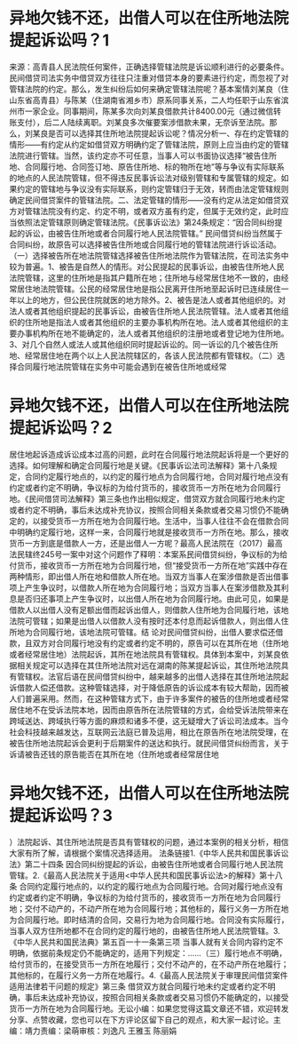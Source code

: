 # 异地欠钱不还，出借人可以在住所地法院提起诉讼吗？1

来源：高青县人民法院任何案件，正确选择管辖法院是诉讼顺利进行的必要条件。民间借贷司法实务中借贷双方往往只注重对借贷本身的要素进行约定，而忽视了对管辖法院的约定。那么，发生纠纷后如何来确定管辖法院呢？基本案情刘某良（住山东省高青县）与陈某（住湖南省湘乡市）原系同事关系，二人均任职于山东省滨州市一家企业。同事期间，陈某多次向刘某良借款共计8400.00元（通过微信转账支付），后二人陆续离职。刘某良多次催要案涉借款未果，无奈诉至法院。那么，刘某良是否可以选择其住所地法院提起诉讼呢？情况分析一、存在约定管辖的情形——有约定从约定如借贷双方明确约定了管辖法院，原则上应当由约定的管辖法院进行管辖。当然，该约定亦不可任意，当事人可以书面协议选择“被告住所地、合同履行地、合同签订地、原告住所地、标的物所在地”等与争议有实际联系的地点的人民法院管辖，但不得违反民事诉讼法对级别管辖和专属管辖的规定。如果约定的管辖地与争议没有实际联系，则约定管辖归于无效，转而由法定管辖规则确定民间借贷案件的管辖法院。二、法定管辖的情形——没有约定从法定如借贷双方对管辖法院没有约定、约定不明，或者双方虽有约定，但属于无效约定，此时应当依照法定管辖原则确定管辖法院。《民事诉讼法》第24条规定：“因合同纠纷提起的诉讼，由被告住所地或者合同履行地人民法院管辖。” 民间借贷纠纷当然属于合同纠纷，故原告可以选择被告住所地或合同履行地的管辖法院进行诉讼活动。（一）选择被告所在地法院管辖选择被告住所地法院作为管辖法院，在司法实务中较为普遍。1、被告是自然人的情形。对公民提起的民事诉讼，由被告住所地人民法院管辖，这里的住所地是指其户籍所在地；住所地与经常居住地不一致的，由经常居住地法院管辖。公民的经常居住地是指公民离开住所地至起诉时已连续居住一年以上的地方，但公民住院就医的地方除外。2、被告是法人或者其他组织的。对法人或者其他组织提起的民事诉讼，由被告住所地人民法院管辖。法人或者其他组织的住所地是指法人或者其他组织的主要办事机构所在地。法人或者其他组织的主要办事机构所在地不能确定的，法人或者其他组织的注册地或者登记地为住所地。3、对几个自然人或法人或其他组织同时提起诉讼的。同一诉讼的几个被告住所地、经常居住地在两个以上人民法院辖区的，各该人民法院都有管辖权。（二）选择合同履行地法院管辖在实务中可能会遇到在被告住所地或经常

# 异地欠钱不还，出借人可以在住所地法院提起诉讼吗？2

居住地起诉造成诉讼成本过高的问题，此时在合同履行地法院起诉将是一个更好的选择。如何理解和确定合同履行地是关键。《民事诉讼法司法解释》第十八条规定，合同约定履行地点的，以约定的履行地点为合同履行地，合同对履行地点没有约定或者约定不明确，争议标的为给付货币的，接收货币一方所在地为合同履行地。《民间借贷司法解释》第三条也作出相似规定，借贷双方就合同履行地未约定或者约定不明确，事后未达成补充协议，按照合同相关条款或者交易习惯仍不能确定的，以接受货币一方所在地为合同履行地。生活中，当事人往往不会在借款合同中明确约定履行地，这样一来，合同履行地就是接收货币一方所在地。那么，接收货币一方到底是借款人一方，还是出借人一方呢？最高人民法院在（2017）最高法民辖终245号一案中对这个问题作了释明：本案系民间借贷纠纷，争议标的为给付货币，接收货币一方所在地为合同履行地，但“接受货币一方所在地”实践中存在两种情形，即出借人所在地和借款人所在地。当双方当事人在案涉借款是否出借事项上产生争议时，以借款人所在地为合同履行地；当双方当事人在案涉借款及其利息是否归还事项上产生争议时，以出借人所在地为合同履行地。由此可见，如果是借款人以出借人没有足额出借而起诉出借人，则借款人住所地为合同履行地，该地法院可管辖；如果是出借人以借款人没有按时还本付息而起诉借款人，则出借人住所地为合同履行地，该地法院可管辖。结 论对民间借贷纠纷，出借人要求偿还借款，且双方对合同履行地没有约定或者约定不明的，原告可以在其所在地（住所地或者经常居住地）法院起诉，其所在地法院具有管辖权。具体到本案中，刘某良依据相关规定可以选择在其住所地法院对远在湖南的陈某提起诉讼，其住所地法院具有管辖权。法官后语在民间借贷纠纷中，越来越多的出借人选择在其住所地法院起诉借款人偿还借款。这种管辖选择，对于降低原告的诉讼成本有较大帮助，因而被人们普遍采用。然而，在这种管辖方式下，由于许多案件的被告的住所地或者经常居住地不在受诉法院本地，因而由原告所在法院管辖的方式，会给受诉法院带来在跨域送达、跨域执行等方面的麻烦和诸多不便，这无疑增大了诉讼司法成本。当今社会科技越来越发达，互联网云法庭已普及运用，相比在原告所在地法院受理，在被告住所地法院起诉会更利于后期案件的送达和执行。就民间借贷纠纷而言，关于诉请被告还钱的原告能否在其所在地（住所地或者经常居住地

# 异地欠钱不还，出借人可以在住所地法院提起诉讼吗？3

）法院起诉、其住所地法院是否具有管辖权的问题，通过本案例的相关分析，相信大家有所了解，请根据个案情况选择适用。 法条链接1.《中华人民共和国民事诉讼法》第二十四条 因合同纠纷提起的诉讼，由被告住所地或者合同履行地人民法院管辖。2.《最高人民法院关于适用<中华人民共和国民事诉讼法>的解释》第十八条 合同约定履行地点的，以约定的履行地点为合同履行地。合同对履行地点没有约定或者约定不明确，争议标的为给付货币的，接收货币一方所在地为合同履行地；交付不动产的，不动产所在地为合同履行地；其他标的，履行义务一方所在地为合同履行地。即时结清的合同，交易行为地为合同履行地。合同没有实际履行，当事人双方住所地都不在合同约定的履行地的，由被告住所地人民法院管辖。3.《中华人民共和国民法典》第五百一十一条第三项 当事人就有关合同内容约定不明确，依据前条规定仍不能确定的，适用下列规定：……（三）履行地点不明确，给付货币的，在接受货币一方所在地履行；交付不动产的，在不动产所在地履行；其他标的，在履行义务一方所在地履行。4.《最高人民法院关于审理民间借贷案件适用法律若干问题的规定》第三条 借贷双方就合同履行地未约定或者约定不明确，事后未达成补充协议，按照合同相关条款或者交易习惯仍不能确定的，以接受货币一方所在地为合同履行地。无讼小编：如果您觉得这篇文章还不错，欢迎转发分享、点赞收藏，您也可以在下方评论区留下自己的观点，和大家一起讨论。主编：靖力责编：梁萌审核：刘逸凡 王雅玉 陈丽娟

